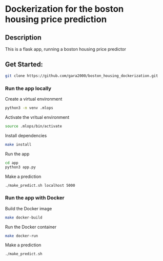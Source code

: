 # Dockerization for the boston housing price prediction
## Description
This is a flask app, running a boston housing price predictor

## Get Started:
```bash
git clone https://github.com/gara2000/boston_housing_dockerization.git
```
### Run the app locally
Create a virtual environment
```bash
python3 -m venv .mlops
```
Activate the vritual environment
```bash
source .mlops/bin/activate
```
Install dependencies
```bash
make install
```
Run the app
```bash
cd app
python3 app.py
```
Make a prediction
```
./make_predict.sh localhost 5000
```

### Run the app with Docker
Build the Docker image
```bash
make docker-build
```
Run the Docker container
```bash
make docker-run
```
Make a prediction
```bash
./make_predict.sh
```
